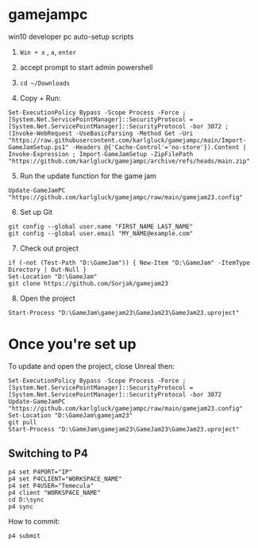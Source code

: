 # gamejampc
win10 developer pc auto-setup scripts

1. `Win + x` , `a`, `enter`

2. accept prompt to start admin powershell

3. `cd ~/Downloads`

4. Copy + Run:

```
Set-ExecutionPolicy Bypass -Scope Process -Force ; [System.Net.ServicePointManager]::SecurityProtocol = [System.Net.ServicePointManager]::SecurityProtocol -bor 3072 ; (Invoke-WebRequest -UseBasicParsing -Method Get -Uri "https://raw.githubusercontent.com/karlgluck/gamejampc/main/Import-GameJamSetup.ps1" -Headers @{'Cache-Control'='no-store'}).Content | Invoke-Expression ; Import-GameJamSetup -ZipFilePath "https://github.com/karlgluck/gamejampc/archive/refs/heads/main.zip"
```

5. Run the update function for the game jam

```
Update-GameJamPC "https://github.com/karlgluck/gamejampc/raw/main/gamejam23.config"
```

6. Set up Git

```
git config --global user.name "FIRST_NAME LAST_NAME"
git config --global user.email "MY_NAME@example.com"
```

7. Check out project

```
if (-not (Test-Path "D:\GameJam")) { New-Item "D:\GameJam" -ItemType Directory | Out-Null }
Set-Location "D:\GameJam"
git clone https://github.com/Sorjak/gamejam23
```

8. Open the project

```
Start-Process "D:\GameJam\gamejam23\GameJam23\GameJam23.uproject"
```

# Once you're set up

To update and open the project, close Unreal then:

```
Set-ExecutionPolicy Bypass -Scope Process -Force ; [System.Net.ServicePointManager]::SecurityProtocol = [System.Net.ServicePointManager]::SecurityProtocol -bor 3072
Update-GameJamPC "https://github.com/karlgluck/gamejampc/raw/main/gamejam23.config"
Set-Location "D:\GameJam\gamejam23"
git pull
Start-Process "D:\GameJam\gamejam23\GameJam23\GameJam23.uproject"
```


## Switching to P4

```
p4 set P4PORT="IP"
p4 set P4CLIENT="WORKSPACE_NAME"
p4 set P4USER="Temecula"
p4 client "WORKSPACE_NAME"
cd D:\sync
p4 sync
```

How to commit:
```
p4 submit
```
